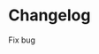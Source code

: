 # Changelog

<!-- ### [0.0.1](https://github.com/dtransafetrust/SwiftLib/compare/v0.0.1...v0.0.1)

### [0.0.2](https://github.com/dtransafetrust/SwiftLib/compare/v0.0.2...v0.0.2) -->

Fix bug